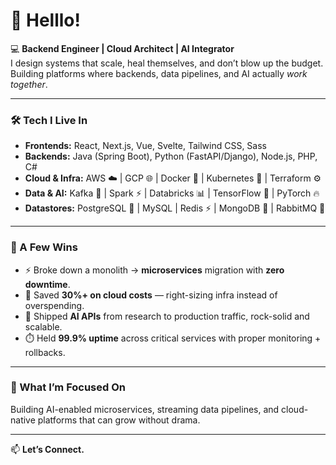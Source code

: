 # 👋 Helllo!

💻 **Backend Engineer | Cloud Architect | AI Integrator**  
I design systems that scale, heal themselves, and don’t blow up the budget.  
Building platforms where backends, data pipelines, and AI actually *work together*.  

---

### 🛠️ Tech I Live In
- **Frontends:** React, Next.js, Vue, Svelte, Tailwind CSS, Sass
- **Backends:** Java (Spring Boot), Python (FastAPI/Django), Node.js, PHP, C#  
- **Cloud & Infra:** AWS ☁️ | GCP 🌐 | Docker 🐳 | Kubernetes 🚢 | Terraform ⚙️  
- **Data & AI:** Kafka 🔄 | Spark ⚡ | Databricks 📊 | TensorFlow 🤖 | PyTorch 🔥  
- **Datastores:** PostgreSQL 🐘 | MySQL | Redis ⚡ | MongoDB 🍃 | RabbitMQ 🐇  

---

### 🌟 A Few Wins
- ⚡ Broke down a monolith → **microservices** migration with **zero downtime**.  
- 💸 Saved **30%+ on cloud costs** — right-sizing infra instead of overspending.  
- 🤖 Shipped **AI APIs** from research to production traffic, rock-solid and scalable.  
- ⏱️ Held **99.9% uptime** across critical services with proper monitoring + rollbacks.  

---

### 🚀 What I’m Focused On
Building AI-enabled microservices, streaming data pipelines, and cloud-native platforms that can grow without drama.  

---

📫 **Let’s Connect.**
